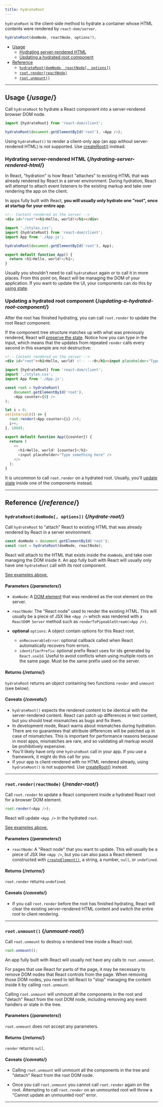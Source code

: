 ```yaml
---
title: hydrateRoot
---
```


<Intro>

`hydrateRoot` is the client-side method to hydrate a container whose HTML contents were rendered by `react-dom/server`.

```js
hydrateRoot(domNode, reactNode, options?);
```

</Intro>

- [Usage](#usage)
  - [Hydrating server-rendered HTML](#hydrating-server-rendered-html)
  - [Updating a hydrated root component](#updating-a-hydrated-root-component)
- [Reference](#reference)
  - [`hydrateRoot(domNode, reactNode[, options])`](#hydrate-root)
  - [`root.render(reactNode)`](#render-root)
  - [`root.unmount()`](#unmount-root)

---

## Usage {/*usage*/}

Call `hydrateRoot` to hydrate a <CodeStep step={1}>React component</CodeStep> into a server-rendered <CodeStep step={1}>browser DOM node</CodeStep>.

```js [[1, 3, "document.getElementById('root')"], [2, 3, "<App />"]]
import {hydrateRoot} from 'react-dom/client';

hydrateRoot(document.getElementById('root'), <App />);
````

Using `hydrateRoot()` to render a client-only app (an app without server-rendered HTML) is not supported. Use [createRoot()](/apis/createRoot) instead.

### Hydrating server-rendered HTML {/*hydrating-server-rendered-html*/}

In React, "hydration" is how React "attaches" to existing HTML that was already rendered by React in a server environment. During hydration, React will attempt to attach event listeners to the existing markup and take over rendering the app on the client.

In apps fully built with React, **you will usually only hydrate one "root", once at startup for your entire app**.

<Sandpack>

```html public/index.html
<!-- Content rendered on the server -->
<div id="root"><h1>Hello, world!</h1></div>
```

```js index.js active
import './styles.css';
import {hydrateRoot} from 'react-dom/client';
import App from './App.js';

hydrateRoot(document.getElementById('root'), App);
```

```js App.js
export default function App() {
  return <h1>Hello, world!</h1>;
}
```

</Sandpack>

Usually you shouldn't need to call `hydrateRoot` again or to call it in more places. From this point on, React will be managing the DOM of your application. If you want to update the UI, your components can do this by [using state](/apis/usestate).


### Updating a hydrated root component {/*updating-a-hydrated-root-component*/}

After the root has finished hydrating, you can call `root.render` to update the root React component.

If the component tree structure matches up with what was previously rendered, React will [preserve the state](/learn/preserving-and-resetting-state). Notice how you can type in the input, which means that the updates from repeated `render` calls every second in this example are not destructive:

<Sandpack>

```html public/index.html
<!-- Content rendered on the server -->
<div id="root"><h1>Hello, world! <!-- -->0</h1><input placeholder="Type something here"/></div>
```

```js index.js active
import {hydrateRoot} from 'react-dom/client';
import './styles.css';
import App from './App.js';

const root = hydrateRoot(
    document.getElementById('root'),
    <App counter={0} />
);

let i = 0;
setInterval(() => {
  root.render(<App counter={i} />);
  i++;
}, 1000);
```

```js App.js
export default function App({counter}) {
  return (
    <>
      <h1>Hello, world! {counter}</h1>
      <input placeholder="Type something here" />
    </>
  );
}
```

</Sandpack>

It is uncommon to call `root.render` on a hydrated root. Usually, you'll [update state](/apis/usestate) inside one of the components instead.


---
## Reference {/*reference*/}

### `hydrateRoot(domNode[, options])` {/*hydrate-root*/}

Call `hydrateRoot` to “attach” React to existing HTML that was already rendered by React in a server environment.

```js
const domNode = document.getElementById('root');
const root = hydrateRoot(domNode, reactNode);
```

React will attach to the HTML that exists inside the `domNode`, and take over managing the DOM inside it. An app fully built with React will usually only have one `hydrateRoot` call with its root component.

[See examples above.](#usage)

#### Parameters {/*parameters*/}


* `domNode`: A [DOM element](https://developer.mozilla.org/en-US/docs/Web/API/Element) that was rendered as the root element on the server.

* `reactNode`: The "React node" used to render the existing HTML. This will usually be a piece of JSX like `<App />` which was rendered with a `ReactDOM Server` method such as `renderToPipeableStream(<App />)`.

* **optional** `options`: A object contain options for this React root.

  * `onRecoverableError`: optional callback called when React automatically recovers from errors.
  * `identifierPrefix`: optional prefix React uses for ids generated by `React.useId`. Useful to avoid conflicts when using multiple roots on the same page. Must be the same prefix used on the server.

#### Returns {/*returns*/}

`hydrateRoot` returns an object containing two functions `render` and `unmount` (see below).

#### Caveats {/*caveats*/}
* `hydrateRoot()` expects the rendered content to be identical with the server-rendered content. React can patch up differences in text content, but you should treat mismatches as bugs and fix them.
* In development mode, React warns about mismatches during hydration. There are no guarantees that attribute differences will be patched up in case of mismatches. This is important for performance reasons because in most apps, mismatches are rare, and so validating all markup would be prohibitively expensive.
* You'll likely have only one `hydrateRoot` call in your app. If you use a framework, it might do this call for you.
* If your app is client-rendered with no HTML rendered already, using `hydrateRoot()` is not supported. Use [createRoot()](/apis/createRoot) instead.

---

### `root.render(reactNode)` {/*render-root*/}

Call `root.render` to update a React component inside a hydrated React root for a browser DOM element.

```js
root.render(<App />);
```

React will update `<App />` in the hydrated `root`.

[See examples above.](#usage)

#### Parameters {/*parameters*/}

* `reactNode`: A "React node" that you want to update. This will usually be a piece of JSX like `<App />`, but you can also pass a React element constructed with [`createElement()`](/TODO), a string, a number, `null`, or `undefined`.


#### Returns {/*returns*/}

`root.render` returns `undefined`.

#### Caveats {/*caveats*/}

* If you call `root.render` before the root has finished hydrating, React will clear the existing server-rendered HTML content and switch the entire root to client rendering.

---

### `root.unmount()` {/*unmount-root*/}

Call `root.unmount` to destroy a rendered tree inside a React root.

```js
root.unmount();
```

An app fully built with React will usually not have any calls to `root.unmount`.

For pages that use React for parts of the page, it may be necessary to remove DOM nodes that React controls from the page. When removing those DOM nodes, you need to tell React to "stop" managing the content inside it by calling `root.unmount`.

Calling `root.unmount` will unmount all the components in the root and "detach" React from the root DOM node, including removing any event handlers or state in the tree. 


#### Parameters {/*parameters*/}

`root.unmount` does not accept any parameters.


#### Returns {/*returns*/}

`render` returns `null`.

#### Caveats {/*caveats*/}

* Calling `root.unmount` will unmount all the components in the tree and "detach" React from the root DOM node.

* Once you call `root.unmount` you cannot call `root.render` again on the root. Attempting to call `root.render` on an unmounted root will throw a "Cannot update an unmounted root" error.

---
